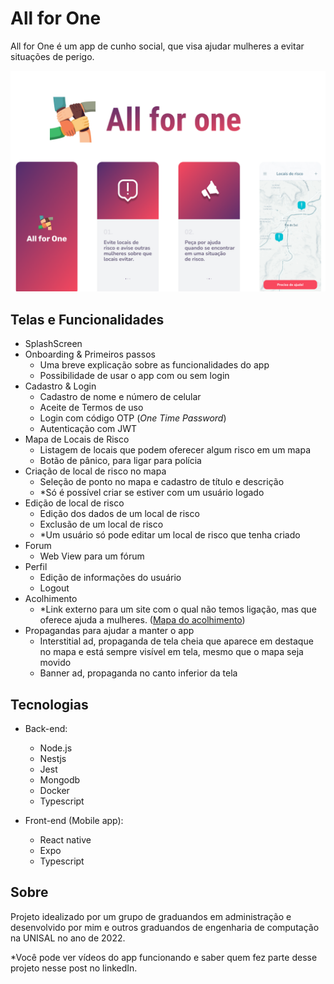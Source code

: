 # All for One

All for One é um app de cunho social, que visa ajudar mulheres a evitar situações
de perigo.

![results](./screenshots/capa.png)

## Telas e Funcionalidades

- SplashScreen
- Onboarding & Primeiros passos
  - Uma breve explicação sobre as funcionalidades do app
  - Possibilidade de usar o app com ou sem login
- Cadastro & Login
  - Cadastro de nome e número de celular
  - Aceite de Termos de uso
  - Login com código OTP (*One Time Password*)
  - Autenticação com JWT
- Mapa de Locais de Risco
  - Listagem de locais que podem oferecer algum risco em um mapa
  - Botão de pânico, para ligar para polícia
- Criação de local de risco no mapa
  - Seleção de ponto no mapa e cadastro de título e descrição
  - *Só é possível criar se estiver com um usuário logado
- Edição de local de risco
  - Edição dos dados de um local de risco
  - Exclusão de um local de risco
  - *Um usuário só pode editar um local de risco que tenha criado
- Forum
  - Web View para um fórum
- Perfil
  - Edição de informações do usuário
  - Logout
- Acolhimento
  - *Link externo para um site com o qual não temos ligação, mas que oferece 
  ajuda a mulheres. ([Mapa do acolhimento](https://www.queroseracolhida.mapadoacolhimento.org))
- Propagandas para ajudar a manter o app
  - Interstitial ad, propaganda de tela cheia que aparece em destaque no mapa e está sempre visível em tela, mesmo que o mapa seja movido
  - Banner ad, propaganda no canto inferior da tela

## Tecnologias

- Back-end:
  - Node.js
  - Nestjs
  - Jest
  - Mongodb
  - Docker
  - Typescript

- Front-end (Mobile app):
  - React native
  - Expo
  - Typescript

## Sobre

Projeto idealizado por um grupo de graduandos em administração e desenvolvido
por mim e outros graduandos de engenharia de computação na UNISAL no ano de 2022.

*Você pode ver vídeos do app funcionando e saber quem fez parte desse projeto 
nesse post no linkedIn.
